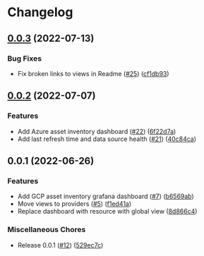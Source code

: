# Changelog

## [0.0.3](https://github.com/cloudquery/dashboards/compare/v0.0.2...v0.0.3) (2022-07-13)


### Bug Fixes

* Fix broken links to views in Readme ([#25](https://github.com/cloudquery/dashboards/issues/25)) ([cf1db93](https://github.com/cloudquery/dashboards/commit/cf1db9370a634fdbd1a22c76aee445189ff3d099))

## [0.0.2](https://github.com/cloudquery/dashboards/compare/v0.0.1...v0.0.2) (2022-07-07)


### Features

* Add Azure asset inventory dashboard ([#22](https://github.com/cloudquery/dashboards/issues/22)) ([6f22d7a](https://github.com/cloudquery/dashboards/commit/6f22d7af14400ee5f1698edcd66f129356abef58))
* Add last refresh time and data source health ([#21](https://github.com/cloudquery/dashboards/issues/21)) ([40c84ca](https://github.com/cloudquery/dashboards/commit/40c84ca438543b08a6ced7396065c2f8db8022a6))

## 0.0.1 (2022-06-26)


### Features

* Add GCP asset inventory grafana dashboard ([#7](https://github.com/cloudquery/dashboards/issues/7)) ([b6569ab](https://github.com/cloudquery/dashboards/commit/b6569abc2292391da015aa5cd2cf3175a95c46ec))
* Move views to providers ([#5](https://github.com/cloudquery/dashboards/issues/5)) ([f1ed41a](https://github.com/cloudquery/dashboards/commit/f1ed41a5ad41735c52d1e241c5fd91ed00cbfd2c))
* Replace dashboard with resource with global view ([8d866c4](https://github.com/cloudquery/dashboards/commit/8d866c4876e84ef05107ef5002edfccae73a94ee))


### Miscellaneous Chores

* Release 0.0.1 ([#12](https://github.com/cloudquery/dashboards/issues/12)) ([529ec7c](https://github.com/cloudquery/dashboards/commit/529ec7c6a844638d7a9a949f7d9e9687dbc33dca))
